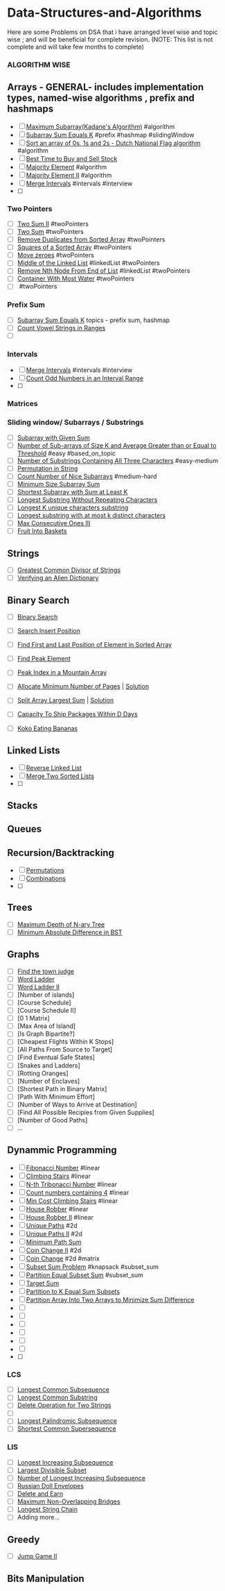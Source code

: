 # Data-Structures-and-Algorithms
Here are some Problems on DSA that i have arranged level wise and topic wise ; and will be beneficial for complete revision.
(NOTE: This list is not complete and will take few months to complete)


### ALGORITHM WISE


## Arrays - GENERAL- includes implementation types, named-wise algorithms , prefix and hashmaps
- [ ] [Maximum Subarray(Kadane's Algorithm)](https://leetcode.com/problems/maximum-subarray/) #algorithm
- [ ] [Subarray Sum Equals K](https://leetcode.com/problems/subarray-sum-equals-k/description/) #prefix #hashmap #slidingWindow
- [ ] [Sort an array of 0s, 1s and 2s - Dutch National Flag algorithm](https://leetcode.com/problems/sort-colors/) #algorithm
- [ ] [Best Time to Buy and Sell Stock](https://leetcode.com/problems/best-time-to-buy-and-sell-stock/description/)
- [ ] [Majority Element](https://leetcode.com/problems/majority-element/) #algorithm
- [ ] [Majority Element II](https://leetcode.com/problems/majority-element-ii/description/) #algorithm
- [ ] [Merge Intervals](https://leetcode.com/problems/merge-intervals/) #intervals #interview
- [ ] 


### Two Pointers
- [ ] [Two Sum II](https://leetcode.com/problems/two-sum-ii-input-array-is-sorted/) #twoPointers
- [ ] [Two Sum](https://leetcode.com/problems/two-sum/) #twoPointers
- [ ] [Remove Duplicates from Sorted Array](https://leetcode.com/problems/remove-duplicates-from-sorted-array/description/) #twoPointers
- [ ] [Squares of a Sorted Array](https://leetcode.com/problems/squares-of-a-sorted-array/) #twoPointers
- [ ] [Move zeroes](https://leetcode.com/problems/move-zeroes/) #twoPointers
- [ ] [Middle of the Linked List](https://leetcode.com/problems/middle-of-the-linked-list/) #linkedList #twoPointers
- [ ] [Remove Nth Node From End of List](https://leetcode.com/problems/remove-nth-node-from-end-of-list/) #linkedList #twoPointers
- [ ] [Container With Most Water](https://leetcode.com/problems/container-with-most-water/) #twoPointers
- [ ] []() #twoPointers

### Prefix Sum
  - [ ] [Subarray Sum Equals K](https://leetcode.com/problems/subarray-sum-equals-k/)  topics -  prefix sum, hashmap
  - [ ] [Count Vowel Strings in Ranges](https://leetcode.com/problems/count-vowel-strings-in-ranges/)
  - [ ] []()
### Intervals
  - [ ] [Merge Intervals](https://leetcode.com/problems/merge-intervals/) #intervals #interview
  - [ ] [Count Odd Numbers in an Interval Range](https://leetcode.com/problems/count-odd-numbers-in-an-interval-range)
  - [ ] 

### Matrices

### Sliding window/ Subarrays / Substrings
  - [ ]  [Subarray with Given Sum](https://practice.geeksforgeeks.org/problems/subarray-with-given-sum-1587115621/1)
  - [ ]  [Number of Sub-arrays of Size K and Average Greater than or Equal to Threshold](https://leetcode.com/problems/number-of-sub-arrays-of-size-k-and-average-greater-than-or-equal-to-threshold/description/)  #easy #based_on_topic
  - [ ]  [Number of Substrings Containing All Three Characters](https://leetcode.com/problems/number-of-substrings-containing-all-three-characters/description/) #easy-medium
  - [ ]  [Permutation in String](https://leetcode.com/problems/permutation-in-string/)
  - [ ]  [Count Number of Nice Subarrays](https://leetcode.com/problems/count-number-of-nice-subarrays/) #medium-hard
  - [ ]  [Minimum Size Subarray Sum](https://leetcode.com/problems/minimum-size-subarray-sum/description/)
  - [ ]  [Shortest Subarray with Sum at Least K](https://leetcode.com/problems/shortest-subarray-with-sum-at-least-k/description/)
  - [ ]  [Longest Substring Without Repeating Characters](https://leetcode.com/problems/longest-substring-without-repeating-characters/)
  - [ ]  [Longest K unique characters substring](https://practice.geeksforgeeks.org/problems/longest-k-unique-characters-substring0853/1)
  - [ ]  [Longest substring with at most k distinct characters](https://leetcode.com/problems/longest-substring-with-at-most-k-distinct-characters/)
  - [ ]  [Max Consecutive Ones III](https://leetcode.com/problems/max-consecutive-ones-iii/description/)
  - [ ]  [Fruit Into Baskets](https://leetcode.com/problems/fruit-into-baskets/)
## Strings
- [ ] [Greatest Common Divisor of Strings](https://leetcode.com/problems/greatest-common-divisor-of-strings/)
- [ ] [Verifying an Alien Dictionary](https://leetcode.com/problems/verifying-an-alien-dictionary/description/)

## Binary Search
- [ ] [Binary Search](https://leetcode.com/problems/binary-search/)
- [ ] [Search Insert Position](https://leetcode.com/problems/search-insert-position/)
- [ ] [Find First and Last Position of Element in Sorted Array](https://leetcode.com/problems/find-first-and-last-position-of-element-in-sorted-array/)
- [ ] [Find Peak Element](https://leetcode.com/problems/find-peak-element/)
- [ ] [Peak Index in a Mountain Array](https://leetcode.com/problems/peak-index-in-a-mountain-array/)
- [ ] [Allocate Minimum Number of Pages](https://practice.geeksforgeeks.org/problems/allocate-minimum-number-of-pages0937/1) | [Solution](https://www.youtube.com/watch?v=okP-e2VpI_g)
- [ ] [Split Array Largest Sum](https://leetcode.com/problems/split-array-largest-sum/) | [Solution](https://www.youtube.com/watch?v=eq6dAJefOqc&t=1138s)
- [ ] [Capacity To Ship Packages Within D Days](https://leetcode.com/problems/capacity-to-ship-packages-within-d-days/)
- [ ] [Koko Eating Bananas](https://leetcode.com/problems/koko-eating-bananas/)


## Linked Lists
- [ ] [Reverse Linked List](https://leetcode.com/problems/reverse-linked-list/description/)
- [ ] [Merge Two Sorted Lists](https://leetcode.com/problems/merge-two-sorted-lists/)
- [ ] 


## Stacks
## Queues


## Recursion/Backtracking
- [ ] [Permutations](https://leetcode.com/problems/permutations/)
- [ ] [Combinations](https://leetcode.com/problems/combinations/)
- [ ] 

## Trees
  - [ ] [Maximum Depth of N-ary Tree](https://leetcode.com/problems/maximum-depth-of-n-ary-tree/description/)
  - [ ] [Minimum Absolute Difference in BST](https://leetcode.com/problems/minimum-absolute-difference-in-bst/)

## Graphs
- [ ] [Find the town judge](https://leetcode.com/problems/find-the-town-judge)
- [ ] [Word Ladder](https://leetcode.com/problems/word-ladder)
- [ ] [Word Ladder II](https://leetcode.com/problems/word-ladder-ii)
- [ ] [Number of islands]
- [ ] [Course Schedule]
- [ ] [Course Schedule II]
- [ ] [0 1 Matrix]
- [ ] [Max Area of Island]
- [ ] [Is Graph Bipartite?]
- [ ] [Cheapest Flights Within K Stops]
- [ ] [All Paths From Source to Target]
- [ ] [Find Eventual Safe States]
- [ ] [Snakes and Ladders]
- [ ] [Rotting Oranges]
- [ ] [Number of Enclaves]
- [ ] [Shortest Path in Binary Matrix]
- [ ] [Path With Minimum Effort]
- [ ] [Number of Ways to Arrive at Destination]
- [ ] [Find All Possible Recipies from Given Supplies]
- [ ] [Number of Good Paths]
- [ ] ...

## Dynammic Programming
- [ ] [Fibonacci Number](https://leetcode.com/problems/fibonacci-number/) #linear
- [ ] [Climbing Stairs](https://leetcode.com/problems/climbing-stairs/) #linear
- [ ] [N-th Tribonacci Number](https://leetcode.com/problems/n-th-tribonacci-number/) #linear
- [ ] [Count numbers containing 4](https://practice.geeksforgeeks.org/problems/count-numbers-containing-43022/1) #linear
- [ ] [Min Cost Climbing Stairs](https://leetcode.com/problems/min-cost-climbing-stairs/) #linear
- [ ] [House Robber](https://leetcode.com/problems/house-robber/) #linear
- [ ] [House Robber II](https://leetcode.com/problems/house-robber-ii/) #linear
- [ ] [Unique Paths](https://leetcode.com/problems/unique-paths/) #2d
- [ ] [Unique Paths II](https://leetcode.com/problems/unique-paths-ii/) #2d
- [ ] [Minimum Path Sum](https://leetcode.com/problems/minimum-path-sum/description/)
- [ ] [Coin Change II](https://leetcode.com/problems/coin-change-ii/) #2d
- [ ] [Coin Change](https://leetcode.com/problems/coin-change/description/) #2d #matrix
- [ ] [Subset Sum Problem](https://practice.geeksforgeeks.org/problems/subset-sum-problem-1611555638/1) #knapsack  #subset_sum
- [ ] [Partition Equal Subset Sum](https://leetcode.com/problems/partition-equal-subset-sum/) #subset_sum
- [ ] [Target Sum](https://leetcode.com/problems/target-sum/)
- [ ] [Partition to K Equal Sum Subsets](https://leetcode.com/problems/partition-to-k-equal-sum-subsets/) 
- [ ] [Partition Array Into Two Arrays to Minimize Sum Difference](https://leetcode.com/problems/partition-array-into-two-arrays-to-minimize-sum-difference/description/) 
- [ ] []()
- [ ] []()
- [ ] []()
- [ ] []()
- [ ] []()
- [ ] []()
- [ ] 
### LCS
- [ ] [Longest Common Subsequence](https://leetcode.com/problems/longest-common-subsequence/)
- [ ] [Longest Common Substring](https://practice.geeksforgeeks.org/problems/longest-common-substring1452/1?page=1)
- [ ] [Delete Operation for Two Strings](https://leetcode.com/problems/delete-operation-for-two-strings/)
- [ ] []()
- [ ] [Longest Palindromic Subsequence](https://leetcode.com/problems/longest-palindromic-subsequence/)
- [ ] [Shortest Common Supersequence](https://leetcode.com/problems/shortest-common-supersequence/description/)

### LIS
- [ ] [Longest Increasing Subsequence](https://leetcode.com/problems/longest-increasing-subsequence/)
- [ ] [Largest Divisible Subset](https://leetcode.com/problems/largest-divisible-subset/)
- [ ] [Number of Longest Increasing Subsequence](https://leetcode.com/problems/number-of-longest-increasing-subsequence/)
- [ ] [Russian Doll Envelopes](https://leetcode.com/problems/russian-doll-envelopes/)
- [ ] [Delete and Earn](https://leetcode.com/problems/delete-and-earn/description/)
- [ ] [Maximum Non-Overlapping Bridges](https://www.geeksforgeeks.org/dynamic-programming-building-bridges/)
- [ ] [Longest String Chain](https://leetcode.com/problems/longest-string-chain/)
- [ ] Adding more... 
  
## Greedy
- [ ] [Jump Game II](https://leetcode.com/problems/jump-game-ii/description/)
## Bits Manipulation

